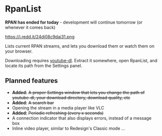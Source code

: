 # RpanList
**RPAN has ended for today** - development will continue tomorrow (or whenever it comes back)

https://i.redd.it/24dj08c9dai31.png

Lists current RPAN streams, and lets you download them or watch them on your browser.

Downloading requires [youtube-dl](https://ytdl-org.github.io/youtube-dl/). Extract it somewhere, open RpanList, and locate its path from the Settings panel.

## Planned features
- **Added:** ~~A proper Settings window that lets you change the path of youtube-dl, your download directory, download quality, etc~~
- **Added:** ~~A search bar~~
- Opening the stream in a media player like VLC
- **Added:** ~~Periodic refreshing (every x seconds)~~
- A connection indicator that also displays errors, instead of a message box
- Inline video player, similar to Redesign's Classic mode
...
